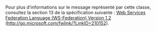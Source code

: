 Pour plus d’informations sur le message représenté par cette classe, consultez la section 13 de la spécification suivante : [Web Services Federation Language (WS-Federation) Version 1.2](http://go.microsoft.com/fwlink/?LinkID=210152) (http://go.microsoft.com/fwlink/?LinkID=210152).